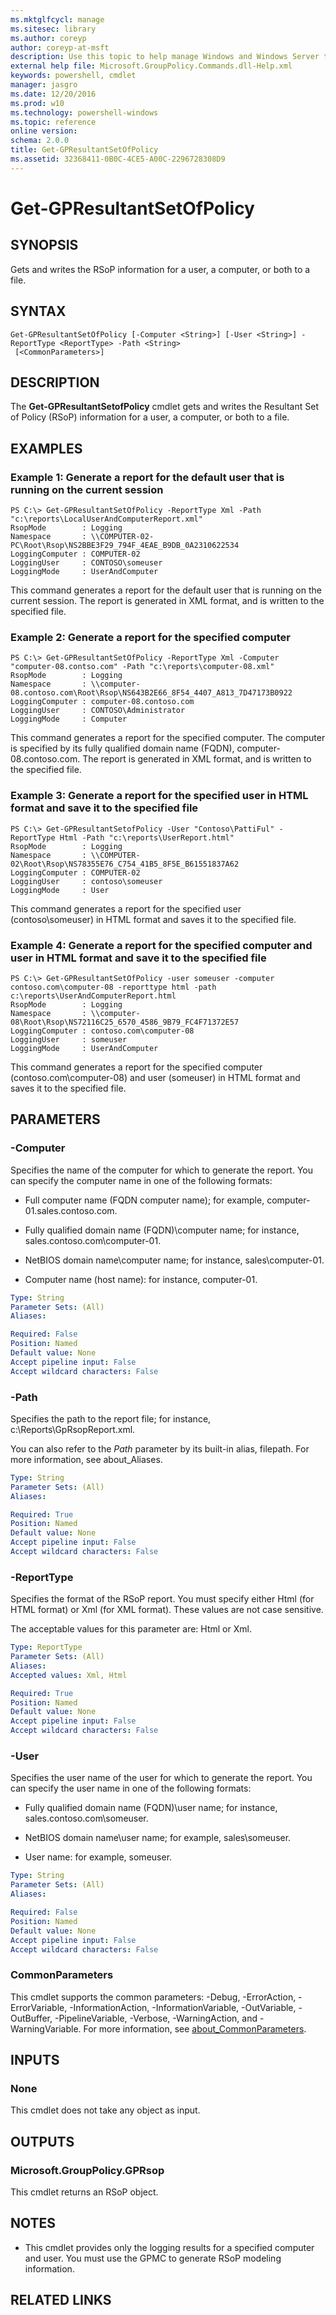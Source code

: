 ```yaml
---
ms.mktglfcycl: manage
ms.sitesec: library
ms.author: coreyp
author: coreyp-at-msft
description: Use this topic to help manage Windows and Windows Server technologies with Windows PowerShell.
external help file: Microsoft.GroupPolicy.Commands.dll-Help.xml
keywords: powershell, cmdlet
manager: jasgro
ms.date: 12/20/2016
ms.prod: w10
ms.technology: powershell-windows
ms.topic: reference
online version: 
schema: 2.0.0
title: Get-GPResultantSetOfPolicy
ms.assetid: 32368411-0B0C-4CE5-A00C-2296728308D9
---
```


# Get-GPResultantSetOfPolicy

## SYNOPSIS
Gets and writes the RSoP information for a user, a computer, or both to a file.

## SYNTAX

```
Get-GPResultantSetOfPolicy [-Computer <String>] [-User <String>] -ReportType <ReportType> -Path <String>
 [<CommonParameters>]
```

## DESCRIPTION
The **Get-GPResultantSetofPolicy** cmdlet gets and writes the Resultant Set of Policy (RSoP) information for a user, a computer, or both to a file.

## EXAMPLES

### Example 1: Generate a report for the default user that is running on the current session
```
PS C:\> Get-GPResultantSetOfPolicy -ReportType Xml -Path "c:\reports\LocalUserAndComputerReport.xml"
RsopMode        : Logging 
Namespace       : \\COMPUTER-02-PC\Root\Rsop\NS2BBE3F29_794F_4EAE_B9DB_0A2310622534 
LoggingComputer : COMPUTER-02 
LoggingUser     : CONTOSO\someuser 
LoggingMode     : UserAndComputer
```

This command generates a report for the default user that is running on the current session.
The report is generated in XML format, and is written to the specified file.

### Example 2: Generate a report for the specified computer
```
PS C:\> Get-GPResultantSetOfPolicy -ReportType Xml -Computer "computer-08.contso.com" -Path "c:\reports\computer-08.xml"
RsopMode        : Logging 
Namespace       : \\computer-08.contoso.com\Root\Rsop\NS643B2E66_8F54_4407_A813_7D47173B0922 
LoggingComputer : computer-08.contoso.com 
LoggingUser     : CONTOSO\Administrator 
LoggingMode     : Computer
```

This command generates a report for the specified computer.
The computer is specified by its fully qualified domain name (FQDN), computer-08.contoso.com.
The report is generated in XML format, and is written to the specified file.

### Example 3: Generate a report for the specified user in HTML format and save it to the specified file
```
PS C:\> Get-GPResultantSetofPolicy -User "Contoso\PattiFul" -ReportType Html -Path "c:\reports\UserReport.html" 
RsopMode        : Logging 
Namespace       : \\COMPUTER-02\Root\Rsop\NS78355E76_C754_41B5_8F5E_B61551837A62 
LoggingComputer : COMPUTER-02 
LoggingUser     : contoso\someuser 
LoggingMode     : User
```

This command generates a report for the specified user (contoso\someuser) in HTML format and saves it to the specified file.

### Example 4: Generate a report for the specified computer and user in HTML format and save it to the specified file
```
PS C:\> Get-GPResultantSetOfPolicy -user someuser -computer contoso.com\computer-08 -reporttype html -path c:\reports\UserAndComputerReport.html 
RsopMode        : Logging 
Namespace       : \\computer-08\Root\Rsop\NS72116C25_6570_4586_9B79_FC4F71372E57 
LoggingComputer : contoso.com\computer-08 
LoggingUser     : someuser 
LoggingMode     : UserAndComputer
```

This command generates a report for the specified computer (contoso.com\computer-08) and user (someuser) in HTML format and saves it to the specified file.

## PARAMETERS

### -Computer
Specifies the name of the computer for which to generate the report.
You can specify the computer name in one of the following formats:

- Full computer name (FQDN computer name); for example, computer-01.sales.contoso.com.

- Fully qualified domain name (FQDN)\computer name; for instance, sales.contoso.com\computer-01.

- NetBIOS domain name\computer name; for instance, sales\computer-01.

- Computer name (host name): for instance, computer-01.

```yaml
Type: String
Parameter Sets: (All)
Aliases: 

Required: False
Position: Named
Default value: None
Accept pipeline input: False
Accept wildcard characters: False
```

### -Path
Specifies the path to the report file; for instance, c:\Reports\GpRsopReport.xml.

You can also refer to the *Path* parameter by its built-in alias, filepath.
For more information, see about_Aliases.

```yaml
Type: String
Parameter Sets: (All)
Aliases: 

Required: True
Position: Named
Default value: None
Accept pipeline input: False
Accept wildcard characters: False
```

### -ReportType
Specifies the format of the RSoP report.
You must specify either Html (for HTML format) or Xml (for XML format).
These values are not case sensitive.

The acceptable values for this parameter are: Html or Xml.

```yaml
Type: ReportType
Parameter Sets: (All)
Aliases: 
Accepted values: Xml, Html

Required: True
Position: Named
Default value: None
Accept pipeline input: False
Accept wildcard characters: False
```

### -User
Specifies the user name of the user for which to generate the report.
You can specify the user name in one of the following formats:

- Fully qualified domain name (FQDN)\user name; for instance, sales.contoso.com\someuser.

- NetBIOS domain name\user name; for example, sales\someuser.

- User name: for example, someuser.

```yaml
Type: String
Parameter Sets: (All)
Aliases: 

Required: False
Position: Named
Default value: None
Accept pipeline input: False
Accept wildcard characters: False
```

### CommonParameters
This cmdlet supports the common parameters: -Debug, -ErrorAction, -ErrorVariable, -InformationAction, -InformationVariable, -OutVariable, -OutBuffer, -PipelineVariable, -Verbose, -WarningAction, and -WarningVariable. For more information, see [about_CommonParameters](http://go.microsoft.com/fwlink/?LinkID=113216).

## INPUTS

### None
This cmdlet does not take any object as input.

## OUTPUTS

### Microsoft.GroupPolicy.GPRsop
This cmdlet returns an RSoP object.

## NOTES
* This cmdlet provides only the logging results for a specified computer and user. You must use the GPMC to generate RSoP modeling information.

## RELATED LINKS


